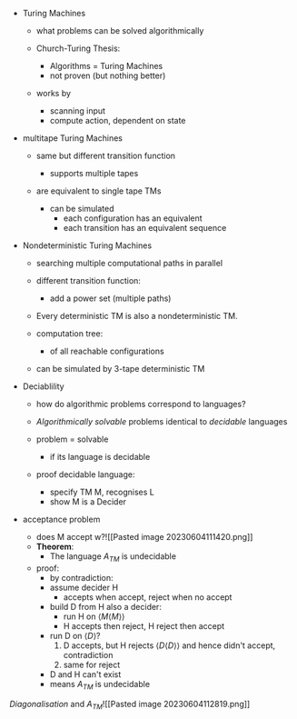 * Turing Machines
	* what problems can be solved algorithmically 
	* Church-Turing Thesis:
		* Algorithms = Turing Machines
		* not proven (but nothing better)

	* works by 
		* scanning input
		* compute action, dependent on state

* multitape Turing Machines
	* same but different transition function
		* supports multiple tapes

	* are equivalent to single tape TMs
		* can be simulated 
			* each configuration has an equivalent 
			* each transition has an equivalent sequence 

* Nondeterministic Turing Machines
	* searching multiple computational paths in parallel
	* different transition function:
		* add a power set (multiple paths) 
	* Every deterministic TM is also a nondeterministic TM.

	* computation tree:
		* of all reachable configurations

	* can be simulated by 3-tape deterministic TM

* Deciablility  
	* how do algorithmic problems correspond to languages?
	* *Algorithmically solvable* problems identical to *decidable* languages

	* problem = solvable 
		* if its language is decidable 
	* proof decidable language:
		* specify TM M, recognises L
		* show M is a Decider

* acceptance problem
	* does M accept w?![[Pasted image 20230604111420.png]]
	* **Theorem**:
		* The language $A_{TM}$ is undecidable 
	* proof:
		* by contradiction:
		* assume decider H
			* accepts when accept, reject when no accept
		* build D from H also a decider:
			* run H on  $\langle M \langle M \rangle \rangle$ 
			* H accepts then reject, H reject then accept
		* run D on $\langle D \rangle$?
			1. D accepts, but H rejects $\langle D \langle D \rangle \rangle$ and hence didn't accept, contradiction 
			2. same for reject
		* D and H can't exist 
		* means $A_{TM}$ is undecidable 
	
*Diagonalisation* and $A_{TM}$![[Pasted image 20230604112819.png]]
